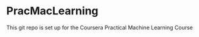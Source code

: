 PracMacLearning
===============

This git repo is set up for the Coursera Practical Machine Learning Course
